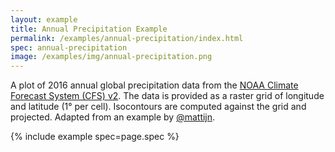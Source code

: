 ```yaml
---
layout: example
title: Annual Precipitation Example
permalink: /examples/annual-precipitation/index.html
spec: annual-precipitation
image: /examples/img/annual-precipitation.png
---
```


A plot of 2016 annual global precipitation data from the [NOAA Climate Forecast System (CFS) v2](https://www.ncdc.noaa.gov/data-access/model-data/model-datasets/climate-forecast-system-version2-cfsv2). The data is provided as a raster grid of longitude and latitude (1&deg; per cell). Isocontours are computed against the grid and projected. Adapted from an example by [@mattijn](https://github.com/mattijn).

{% include example spec=page.spec %}
